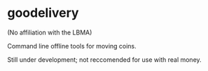 # goodelivery

(No affiliation with the LBMA)

Command line offline tools for moving coins.

Still under development; not reccomended for use with real money.